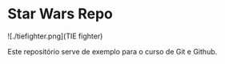# Star Wars Repo

![./tiefighter.png](TIE fighter)

Este repositório serve de exemplo para o curso de Git e Github.




